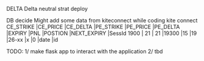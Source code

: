 DELTA Delta neutral strat deploy 

DB decide Might add some data from kiteconnect while coding kite connect  
CE_STRIKE |CE_PRICE |CE_DELTA |PE_STRIKE |PE_PRICE |PE_DELTA |EXPIRY    |PNL |POSTION |NEXT_EXPIRY    |SessId 
1900      |  21     | 21      |19300     |15       |19       |26-xx     |x   |0       |date           |id

TODO: 
1/ make flask app to interact with the application 
2/ tbd
